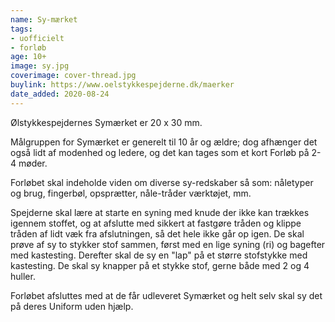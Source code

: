 ```yaml
---
name: Sy-mærket
tags:
- uofficielt
- forløb
age: 10+
image: sy.jpg
coverimage: cover-thread.jpg
buylink: https://www.oelstykkespejderne.dk/maerker
date_added: 2020-08-24
---
```

Ølstykkespejdernes Symærket er 20 x 30 mm.

Målgruppen for Symærket er generelt til 10 år og ældre; dog afhænger det også lidt af modenhed og ledere, og det kan tages som et kort Forløb på 2-4 møder.

Forløbet skal indeholde viden om diverse sy-redskaber så som: nåletyper og brug, fingerbøl, opsprætter, nåle-tråder værktøjet, mm. 

Spejderne skal lære at starte en syning med knude der ikke kan trækkes igennem stoffet, og at afslutte med sikkert at fastgøre tråden og klippe tråden af lidt væk fra afslutningen, så det hele ikke går op igen. 
De skal prøve af sy to stykker stof sammen, først med en lige syning (ri) og bagefter med kastesting. Derefter skal de sy en "lap" på et større stofstykke med kastesting. 
De skal sy knapper på et stykke stof, gerne både med 2 og 4 huller.

Forløbet afsluttes med at de får udleveret Symærket og helt selv skal sy det på deres Uniform uden hjælp.
